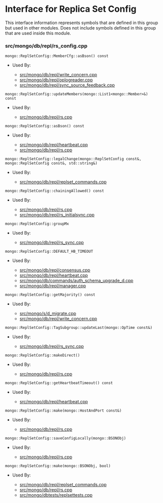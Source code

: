 
# Interface for Replica Set Config
This interface information represents symbols that are defined in this group but used in other modules.  Does not include symbols defined in this group that are used inside this module.

### src/mongo/db/repl/rs\_config.cpp

<div></div>

    mongo::ReplSetConfig::MemberCfg::asBson() const

- Used By:

    - [src/mongo/db/repl/write\_concern.cpp](../../../../replication/write\_concern)
    - [src/mongo/db/repl/oplogreader.cpp](../../../../replication/data\_sync)
    - [src/mongo/db/repl/sync\_source\_feedback.cpp](../../../../replication/data\_sync)

<div></div>

    mongo::ReplSetConfig::updateMembers(mongo::List1<mongo::Member>&) const

- Used By:

    - [src/mongo/db/repl/rs.cpp](../../../../replication/replica\_set\_state)

<div></div>

    mongo::ReplSetConfig::asBson() const

- Used By:

    - [src/mongo/db/repl/heartbeat.cpp](../../../../replication/replica\_set\_state)
    - [src/mongo/db/repl/rs.cpp](../../../../replication/replica\_set\_state)

<div></div>

    mongo::ReplSetConfig::legalChange(mongo::ReplSetConfig const&, mongo::ReplSetConfig const&, std::string&)

- Used By:

    - [src/mongo/db/repl/replset\_commands.cpp](../../../../replication/replication\_commands)

<div></div>

    mongo::ReplSetConfig::chainingAllowed() const

- Used By:

    - [src/mongo/db/repl/rs.cpp](../../../../replication/replica\_set\_state)
    - [src/mongo/db/repl/rs\_initialsync.cpp](../../../../replication/data\_sync)

<div></div>

    mongo::ReplSetConfig::groupMx

- Used By:

    - [src/mongo/db/repl/rs\_sync.cpp](../../../../replication/data\_sync)

<div></div>

    mongo::ReplSetConfig::DEFAULT_HB_TIMEOUT

- Used By:

    - [src/mongo/db/repl/consensus.cpp](../../../../replication/consensus)
    - [src/mongo/db/repl/heartbeat.cpp](../../../../replication/replica\_set\_state)
    - [src/mongo/db/commands/auth\_schema\_upgrade\_d.cpp](../../../../security/authorization)
    - [src/mongo/db/repl/manager.cpp](../../../../replication/replica\_set\_state)

<div></div>

    mongo::ReplSetConfig::getMajority() const

- Used By:

    - [src/mongo/s/d\_migrate.cpp](../../../../sharding/chunk\_management)
    - [src/mongo/db/repl/write\_concern.cpp](../../../../replication/write\_concern)

<div></div>

    mongo::ReplSetConfig::TagSubgroup::updateLast(mongo::OpTime const&)

- Used By:

    - [src/mongo/db/repl/rs\_sync.cpp](../../../../replication/data\_sync)

<div></div>

    mongo::ReplSetConfig::makeDirect()

- Used By:

    - [src/mongo/db/repl/rs.cpp](../../../../replication/replica\_set\_state)

<div></div>

    mongo::ReplSetConfig::getHeartbeatTimeout() const

- Used By:

    - [src/mongo/db/repl/heartbeat.cpp](../../../../replication/replica\_set\_state)

<div></div>

    mongo::ReplSetConfig::make(mongo::HostAndPort const&)

- Used By:

    - [src/mongo/db/repl/rs.cpp](../../../../replication/replica\_set\_state)

<div></div>

    mongo::ReplSetConfig::saveConfigLocally(mongo::BSONObj)

- Used By:

    - [src/mongo/db/repl/rs.cpp](../../../../replication/replica\_set\_state)

<div></div>

    mongo::ReplSetConfig::make(mongo::BSONObj, bool)

- Used By:

    - [src/mongo/db/repl/replset\_commands.cpp](../../../../replication/replication\_commands)
    - [src/mongo/db/repl/rs.cpp](../../../../replication/replica\_set\_state)
    - [src/mongo/dbtests/replsettests.cpp](../../../../tests/unit\_tests)
